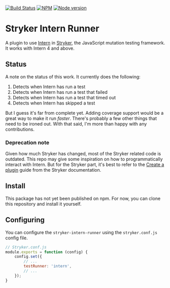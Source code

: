 
[![Build Status](https://travis-ci.org/mthmulders/stryker-intern-runner.svg?branch=master)](https://travis-ci.org/mthmulders/stryker-intern-runner)
[![NPM](https://img.shields.io/npm/dm/stryker-intern-runner.svg)](https://www.npmjs.com/package/stryker-intern-runner)
[![Node version](https://img.shields.io/node/v/stryker-intern-runner.svg)](https://img.shields.io/node/v/stryker-intern-runner.svg)

# Stryker Intern Runner
A plugin to use [Intern](https://theintern.io/) in [Stryker](https://stryker-mutator.io), the JavaScript mutation testing framework.
It works with Intern 4 and above.

## Status
A note on the status of this work.
It currently does the following:
1. Detects when Intern has run a test
1. Detects when Intern has run a test that failed
1. Detects when Intern has run a test that timed out
1. Detects when Intern has skipped a test

But I guess it's far from complete yet.
Adding coverage support would be a great way to make it run _faster_.
There's probably a few other things that need to be ironed out.
With that said, I'm more than happy with any contributions. 

### Deprecation note
Given how much Stryker has changed, most of the Stryker related code is outdated.
This repo may give some inspiration on how to programmatically interact with Intern.
But for the Stryker part, it's best to refer to the [Create a plugin](https://stryker-mutator.io/docs/stryker/guides/create-a-plugin/) guide from the Stryker documentation.

## Install
This package has not yet been published on npm.
For now, you can clone this repository and install it yourself.

## Configuring

You can configure the `stryker-intern-runner` using the `stryker.conf.js` config file.

```javascript
// Stryker.conf.js
module.exports = function (config) {
    config.set({
        // ...
        testRunner: 'intern',
        // ...
    });
}
```
